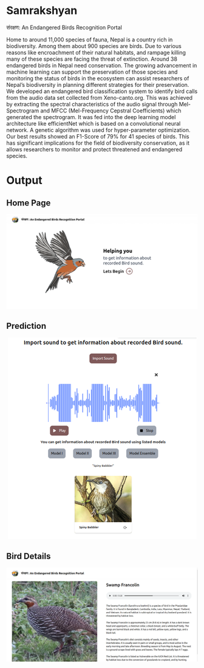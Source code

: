 # Samrakshyan
संरक्षण: An Endangered Birds Recognition Portal

Home to around 11,000 species of fauna, Nepal is a country rich in biodiversity. Among them about 900 species are birds. Due to various reasons like encroachment of their natural habitats, and rampage killing many of these species are facing the threat of extinction. Around 38 endangered birds in Nepal need conservation. The growing advancement in machine learning can support the preservation of those species and monitoring the status of birds in the ecosystem can assist researchers of Nepal’s biodiversity in planning different strategies for their preservation. We developed an endangered bird classification system to identify bird calls from the audio data set collected from Xeno-canto.org. This was achieved by extracting the spectral characteristics of the audio signal through Mel-Spectrogram and MFCC (Mel-Frequency Cepstral Coefficients) which generated the spectrogram. It was fed into the deep learning model architecture like efficientNet which is based on a convolutional neural network. A genetic algorithm was used for hyper-parameter optimization. Our best results showed an F1-Score of 79\% for 41 species of birds. This has significant implications for the field of biodiversity conservation, as it allows researchers to monitor and protect threatened and endangered species.

# Output

## Home Page
<div style="text-align:center"><img src="imagesReadMe/homepage.png" /></div>

## Prediction
<div style="text-align:center"><img src="imagesReadMe/prediction_page.png" /></div>

## Bird Details
<div style="text-align:center"><img src="imagesReadMe/bird_detail_page.png" /></div>
